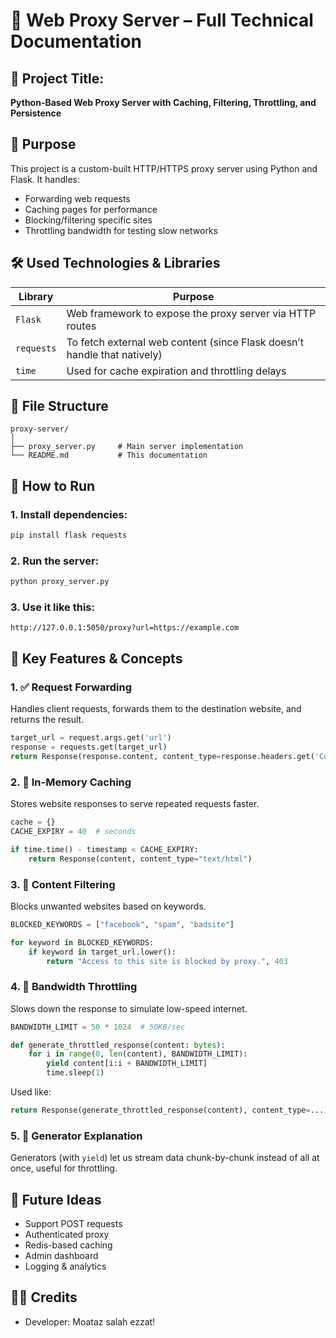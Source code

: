 # 🧾 Web Proxy Server – Full Technical Documentation

## 📘 Project Title:
**Python-Based Web Proxy Server with Caching, Filtering, Throttling, and Persistence**

## 🧩 Purpose

This project is a custom-built HTTP/HTTPS proxy server using Python and Flask. It handles:
- Forwarding web requests
- Caching pages for performance
- Blocking/filtering specific sites
- Throttling bandwidth for testing slow networks


## 🛠️ Used Technologies & Libraries

| Library        | Purpose                                                                 |
|----------------|-------------------------------------------------------------------------|
| `Flask`        | Web framework to expose the proxy server via HTTP routes                |
| `requests`     | To fetch external web content (since Flask doesn’t handle that natively)|
| `time`         | Used for cache expiration and throttling delays                         |


## 📂 File Structure

```
proxy-server/
│
├── proxy_server.py     # Main server implementation
└── README.md           # This documentation
```

## 🚀 How to Run

### 1. Install dependencies:
```bash
pip install flask requests
```

### 2. Run the server:
```bash
python proxy_server.py
```

### 3. Use it like this:
```
http://127.0.0.1:5050/proxy?url=https://example.com
```

## 🧠 Key Features & Concepts

### 1. ✅ Request Forwarding

Handles client requests, forwards them to the destination website, and returns the result.

```python
target_url = request.args.get('url')
response = requests.get(target_url)
return Response(response.content, content_type=response.headers.get('Content-Type'))
```

### 2. 🔁 In-Memory Caching

Stores website responses to serve repeated requests faster.

```python
cache = {}
CACHE_EXPIRY = 40  # seconds
```

```python
if time.time() - timestamp < CACHE_EXPIRY:
    return Response(content, content_type="text/html")
```


### 3. 🚫 Content Filtering

Blocks unwanted websites based on keywords.

```python
BLOCKED_KEYWORDS = ["facebook", "spam", "badsite"]

for keyword in BLOCKED_KEYWORDS:
    if keyword in target_url.lower():
        return "Access to this site is blocked by proxy.", 403
```

### 4. 🐢 Bandwidth Throttling

Slows down the response to simulate low-speed internet.

```python
BANDWIDTH_LIMIT = 50 * 1024  # 50KB/sec

def generate_throttled_response(content: bytes):
    for i in range(0, len(content), BANDWIDTH_LIMIT):
        yield content[i:i + BANDWIDTH_LIMIT]
        time.sleep(1)
```

Used like:
```python
return Response(generate_throttled_response(content), content_type=...)
```

### 5. 🔁 Generator Explanation

Generators (with `yield`) let us stream data chunk-by-chunk instead of all at once, useful for throttling.

## 🔐 Future Ideas

- Support POST requests
- Authenticated proxy
- Redis-based caching
- Admin dashboard
- Logging & analytics

## 👨‍💻 Credits

- Developer: Moataz salah ezzat!

